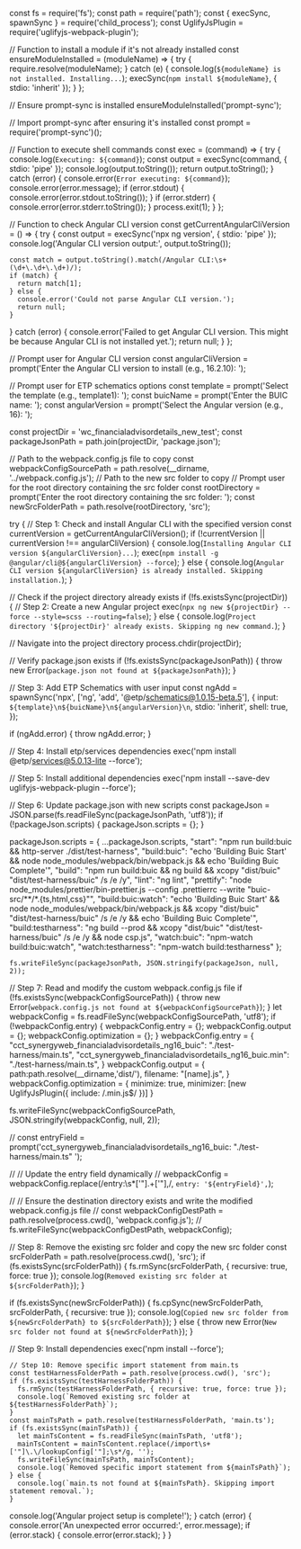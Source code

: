 const fs = require('fs');
const path = require('path');
const { execSync, spawnSync } = require('child_process');
const UglifyJsPlugin = require('uglifyjs-webpack-plugin');

// Function to install a module if it's not already installed
const ensureModuleInstalled = (moduleName) => {
  try {
    require.resolve(moduleName);
  } catch (e) {
    console.log(`${moduleName} is not installed. Installing...`);
    execSync(`npm install ${moduleName}`, { stdio: 'inherit' });
  }
};

// Ensure prompt-sync is installed
ensureModuleInstalled('prompt-sync');

// Import prompt-sync after ensuring it's installed
const prompt = require('prompt-sync')();

// Function to execute shell commands
const exec = (command) => {
  try {
    console.log(`Executing: ${command}`);
    const output = execSync(command, { stdio: 'pipe' });
    console.log(output.toString());
    return output.toString();
  } catch (error) {
    console.error(`Error executing: ${command}`);
    console.error(error.message);
    if (error.stdout) {
      console.error(error.stdout.toString());
    }
    if (error.stderr) {
      console.error(error.stderr.toString());
    }
    process.exit(1);
  }
};

// Function to check Angular CLI version
const getCurrentAngularCliVersion = () => {
  try {
    const output = execSync('npx ng version', { stdio: 'pipe' });
    console.log('Angular CLI version output:', output.toString());

    const match = output.toString().match(/Angular CLI:\s+(\d+\.\d+\.\d+)/);
    if (match) {
      return match[1];
    } else {
      console.error('Could not parse Angular CLI version.');
      return null;
    }
  } catch (error) {
    console.error('Failed to get Angular CLI version. This might be because Angular CLI is not installed yet.');
    return null;
  }
};

// Prompt user for Angular CLI version
const angularCliVersion = prompt('Enter the Angular CLI version to install (e.g., 16.2.10): ');

// Prompt user for ETP schematics options
const template = prompt('Select the template (e.g., template1): ');
const buicName = prompt('Enter the BUIC name: ');
const angularVersion = prompt('Select the Angular version (e.g., 16): ');

const projectDir = 'wc_financialadvisordetails_new_test';
const packageJsonPath = path.join(projectDir, 'package.json');

// Path to the webpack.config.js file to copy
const webpackConfigSourcePath = path.resolve(__dirname, '../webpack.config.js');
// Path to the new src folder to copy
// Prompt user for the root directory containing the src folder
const rootDirectory = prompt('Enter the root directory containing the src folder: ');
const newSrcFolderPath = path.resolve(rootDirectory, 'src');

try {
  // Step 1: Check and install Angular CLI with the specified version
  const currentVersion = getCurrentAngularCliVersion();
  if (!currentVersion || currentVersion !== angularCliVersion) {
    console.log(`Installing Angular CLI version ${angularCliVersion}...`);
    exec(`npm install -g @angular/cli@${angularCliVersion} --force`);
  } else {
    console.log(`Angular CLI version ${angularCliVersion} is already installed. Skipping installation.`);
  }

  // Check if the project directory already exists
  if (!fs.existsSync(projectDir)) {
    // Step 2: Create a new Angular project
    exec(`npx ng new ${projectDir} --force --style=scss --routing=false`);
  } else {
    console.log(`Project directory '${projectDir}' already exists. Skipping ng new command.`);
  }

  // Navigate into the project directory
  process.chdir(projectDir);

  // Verify package.json exists
  if (!fs.existsSync(packageJsonPath)) {
    throw new Error(`package.json not found at ${packageJsonPath}`);
  }

  // Step 3: Add ETP Schematics with user input
  const ngAdd = spawnSync('npx', ['ng', 'add', '@etp/schematics@1.0.15-beta.5'], {
    input: `${template}\n${buicName}\n${angularVersion}\n`,
    stdio: 'inherit',
    shell: true,
  });

  if (ngAdd.error) {
    throw ngAdd.error;
  }

 
  // Step 4: Install etp/services dependencies
  exec('npm install @etp/services@5.0.13-lite --force');


  // Step 5: Install additional dependencies
  exec('npm install --save-dev uglifyjs-webpack-plugin --force');

  // Step 6: Update package.json with new scripts
  const packageJson = JSON.parse(fs.readFileSync(packageJsonPath, 'utf8'));
  if (!packageJson.scripts) {
    packageJson.scripts = {};
  }

  packageJson.scripts = {
    ...packageJson.scripts,
    "start": "npm run build:buic && http-server ./dist/test-harness",
    "build:buic": "echo 'Building Buic Start' && node node_modules/webpack/bin/webpack.js && echo 'Building Buic Complete'",
    "build": "npm run build:buic && ng build && xcopy \"dist/buic\" \"dist/test-harness/buic\" /s /e /y",
    "lint": "ng lint",
    "prettify": "node node_modules/prettier/bin-prettier.js --config .prettierrc --write \"buic-src/**/*.{ts,html,css}\"",
    "build:buic:watch": "echo 'Building Buic Start' && node node_modules/webpack/bin/webpack.js && xcopy \"dist/buic\" \"dist/test-harness/buic\" /s /e /y && echo 'Building Buic Complete'",
    "build:testharness": "ng build --prod && xcopy \"dist/buic\" \"dist/test-harness/buic\" /s /e /y && node csp.js",
    "watch:buic": "npm-watch build:buic:watch",
    "watch:testharness": "npm-watch build:testharness"
  };
  
    fs.writeFileSync(packageJsonPath, JSON.stringify(packageJson, null, 2));

  // Step 7: Read and modify the custom webpack.config.js file
  if (!fs.existsSync(webpackConfigSourcePath)) {
    throw new Error(`webpack.config.js not found at ${webpackConfigSourcePath}`);
  }
  let webpackConfig = fs.readFileSync(webpackConfigSourcePath, 'utf8');
  if (!webpackConfig.entry) {
    webpackConfig.entry = {};
    webpackConfig.output = {};
    webpackConfig.optimization = {};
  }
  webpackConfig.entry = {
  "cct_synergyweb_financialadvisordetails_ng16_buic": "./test-harness/main.ts",
  "cct_synergyweb_financialadvisordetails_ng16_buic.min": "./test-harness/main.ts",
  }
  webpackConfig.output = {
   path:path.resolve(__dirname,'dist/'),
   filename: "[name].js",
  }
  webpackConfig.optimization = {
    minimize: true,
    minimizer: [new UglifyJsPlugin({
      include: /\.min\.js$/
    })]
   }

  fs.writeFileSync(webpackConfigSourcePath, JSON.stringify(webpackConfig, null, 2));

  // const entryField = prompt('cct_synergyweb_financialadvisordetails_ng16_buic: "./test-harness/main.ts"  ');

  // // Update the entry field dynamically
  // webpackConfig = webpackConfig.replace(/entry:\s*['"].+['"],/, `entry: '${entryField}',`);

  // // Ensure the destination directory exists and write the modified webpack.config.js file
  // const webpackConfigDestPath = path.resolve(process.cwd(), 'webpack.config.js');
  // fs.writeFileSync(webpackConfigDestPath, webpackConfig);

  // Step 8: Remove the existing src folder and copy the new src folder
  const srcFolderPath = path.resolve(process.cwd(), 'src');
  if (fs.existsSync(srcFolderPath)) {
    fs.rmSync(srcFolderPath, { recursive: true, force: true });
    console.log(`Removed existing src folder at ${srcFolderPath}`);
  }

  if (fs.existsSync(newSrcFolderPath)) {
    fs.cpSync(newSrcFolderPath, srcFolderPath, { recursive: true });
    console.log(`Copied new src folder from ${newSrcFolderPath} to ${srcFolderPath}`);
  } else {
    throw new Error(`New src folder not found at ${newSrcFolderPath}`);
  }

   // Step 9: Install  dependencies
  exec('npm install  --force');

    // Step 10: Remove specific import statement from main.ts
    const testHarnessFolderPath = path.resolve(process.cwd(), 'src');
    if (fs.existsSync(testHarnessFolderPath)) {
      fs.rmSync(testHarnessFolderPath, { recursive: true, force: true });
      console.log(`Removed existing src folder at ${testHarnessFolderPath}`);
    }
    const mainTsPath = path.resolve(testHarnessFolderPath, 'main.ts');
    if (fs.existsSync(mainTsPath)) {
      let mainTsContent = fs.readFileSync(mainTsPath, 'utf8');
      mainTsContent = mainTsContent.replace(/import\s+['"]\.\/lookupConfig['"];\s*/g, '');
      fs.writeFileSync(mainTsPath, mainTsContent);
      console.log(`Removed specific import statement from ${mainTsPath}`);
    } else {
      console.log(`main.ts not found at ${mainTsPath}. Skipping import statement removal.`);
    }
  
  console.log('Angular project setup is complete!');
} catch (error) {
  console.error('An unexpected error occurred:', error.message);
  if (error.stack) {
    console.error(error.stack);
  }
}
